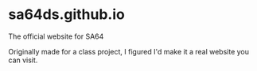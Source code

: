# sa64ds.github.io
The official website for SA64

Originally made for a class project, I figured I'd make it a real website you can visit.
